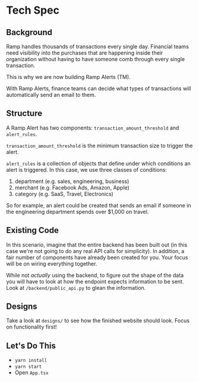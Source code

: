 # Tech Spec

## Background

Ramp handles thousands of transactions every single day. Financial teams need visibility into the purchases that are happening inside their organization without having to have someone comb through every single transaction.

This is why we are now building Ramp Alerts (TM).

With Ramp Alerts, finance teams can decide what types of transactions will automatically send an email to them.

## Structure

A Ramp Alert has two components: `transaction_amount_threshold` and `alert_rules`.

`transaction_amount_threshold` is the minimum transaction size to trigger the alert.

`alert_rules` is a collection of objects that define under which conditions an alert is triggered. In this case, we use three classes of conditions:

1. department (e.g. sales, engineering, business)
2. merchant (e.g. Facebook Ads, Amazon, Apple)
3. category (e.g. SaaS, Travel, Electronics)

So for example, an alert could be created that sends an email if someone in the engineering department spends over $1,000 on travel.

## Existing Code

In this scenario, imagine that the entire backend has been built out (in this case we're not going to do any real API calls for simplicity). In addition, a fair number of components have already been created for you. Your focus will be on wiring everything together.

While not _actually_ using the backend, to figure out the shape of the data you will have to look at how the endpoint expects information to be sent. Look at `/backend/public_api.py` to glean the information.

## Designs

Take a look at `designs/` to see how the finished website should look. Focus on functionality first!

## Let's Do This

- `yarn install`
- `yarn start`
- Open `App.tsx`
